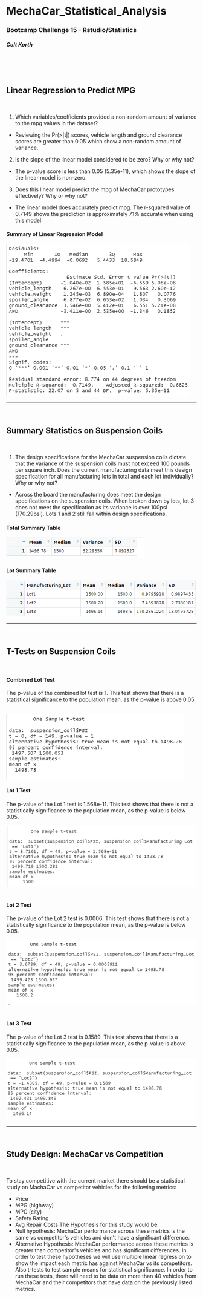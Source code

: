 # MechaCar_Statistical_Analysis
### Bootcamp Challenge 15 - Rstudio/Statistics 
##### Colt Korth
&nbsp;

&nbsp;

## Linear Regression to Predict MPG
&nbsp;

1. Which variables/coefficients provided a non-random amount of variance to the mpg values in the dataset?
  * Reviewing the Pr(>|t|) scores, vehicle length and ground clearance scores are greater than 0.05 which show a non-random amount of variance. 
&nbsp;

2. is the slope of the linear model considered to be zero? Why or why not?
  * The p-value score is less than 0.05 (5.35e-11), which shows the slope of the linear model is non-zero.
&nbsp;

3. Does this linear model predict the mpg of MechaCar prototypes effectively? Why or why not?
  * The linear model does accurately predict mpg. The r-squared value of 0.7149 shows the prediction is approximately 71% accurate when using this model. 
&nbsp;

#### Summary of Linear Regression Model
![Fig1](https://github.com/ColtPrgms/MechaCar_Statistical_Analysis/blob/main/Images/Figure1.png)
 
 ---
&nbsp;
 
## Summary Statistics on Suspension Coils
&nbsp;

1. The design specifications for the MechaCar suspension coils dictate that the variance of the suspension coils must not exceed 100 pounds per square inch. Does the current manufacturing data meet this design specification for all manufacturing lots in total and each lot individually? Why or why not?
  * Across the board the manufacturing does meet the design specifications on the suspension coils. When broken down by lots, lot 3 does not meet the specification as its variance is over 100psi (170.29psi). Lots 1 and 2 still fall within design specifications.
&nbsp;

#### Total Summary Table
![Fig2](https://github.com/ColtPrgms/MechaCar_Statistical_Analysis/blob/main/Images/Figure2.png)
&nbsp;

#### Lot Summary Table
![Fig3](https://github.com/ColtPrgms/MechaCar_Statistical_Analysis/blob/main/Images/Figure3.png)
 
--- 
&nbsp;
 
## T-Tests on Suspension Coils
&nbsp;
 
#### Combined Lot Test
The p-value of the combined lot test is 1. This test shows that there is a statistical significance to the population mean, as the p-value is above 0.05.
&nbsp;

![Fig4](https://github.com/ColtPrgms/MechaCar_Statistical_Analysis/blob/main/Images/Combined_Lots_Test.png)
&nbsp;
 
#### Lot 1 Test
The p-value of the Lot 1 test is 1.568e-11. This test shows that there is not a statistically significance to the population mean, as the p-value is below 0.05.
&nbsp;

![Fig5](https://github.com/ColtPrgms/MechaCar_Statistical_Analysis/blob/main/Images/Lot%201%20Test.png)
&nbsp;

#### Lot 2 Test 
The p-value of the Lot 2 test is 0.0006. This test shows that there is not a statistically significance to the population mean, as the p-value is below 0.05.
&nbsp;

![Fig6](https://github.com/ColtPrgms/MechaCar_Statistical_Analysis/blob/main/Images/Lot%202%20Test.png)
&nbsp;

#### Lot 3 Test
The p-value of the Lot 3 test is 0.1589. This test shows that there is a statistically significance to the population mean, as the p-value is above 0.05.
&nbsp;

![Fig7](https://github.com/ColtPrgms/MechaCar_Statistical_Analysis/blob/main/Images/Lot%203%20Test.png)
 
--- 
&nbsp;

## Study Design: MechaCar vs Competition
&nbsp;

To stay competitive with the current market there should be a statistical study on MachaCar vs competitor vehicles for the following metrics:
* Price
* MPG (highway)
* MPG (city)
* Safety Rating
* Avg Repair Costs
The Hypothesis for this study would be:
* Null hypothesis: MechaCar performance across these metrics is the same vs competitor's vehicles and don't have a significant difference.
* Alternative Hypothesis: MechaCar performance across these metrics is greater than competitor's vehicles and has significant differences.
In order to test these hypotheses we will use multiple linear regression to show the impact each metric has against MechaCar vs its competitors. Also t-tests to test sample means for statistical significance. In order to run these tests, there will need to be data on more than 40 vehicles from MechaCar and their competitors that have data on the previously listed metrics. 
 

